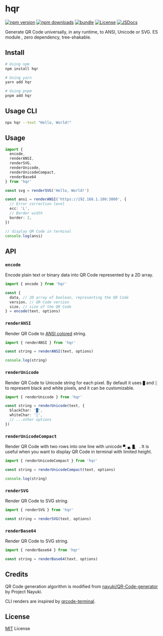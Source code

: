 # hqr

[![npm version][npm-version-src]][npm-version-href]
[![npm downloads][npm-downloads-src]][npm-downloads-href]
[![bundle][bundle-src]][bundle-href]
[![License][license-src]][license-href]
[![JSDocs][jsdocs-src]][jsdocs-href]

<!-- [![Codecov][codecov-src]][codecov-href] -->

Generate QR Code universally, in any runtime, to ANSI, Unicode or SVG. ES module , zero dependency, tree-shakable.

## Install

```bash
# Using npm
npm install hqr

# Using yarn
yarn add hqr

# Using pnpm
pnpm add hqr
```

## Usage CLI
```bash
npx hqr --text "Hello, World!"
```

## Usage

```ts
import {
  encode,
  renderANSI,
  renderSVG,
  renderUnicode,
  renderUnicodeCompact,
  renderBase64
} from 'hqr'

const svg = renderSVG('Hello, World!')

const ansi = renderANSI('https://192.168.1.100:3000', {
  // Error correction level
  ecc: 'L',
  // Border width
  border: 2,
})

// display QR Code in terminal
console.log(ansi)
```

## API

### `encode`

Encode plain text or binary data into QR Code represented by a 2D array.

```ts
import { encode } from 'hqr'

const {
  data, // 2D array of boolean, representing the QR Code
  version, // QR Code version
  size, // size of the QR Code
} = encode(text, options)
```

### `renderANSI`

Render QR Code to [ANSI colored](https://ss64.com/nt/syntax-ansi.html) string.

```ts
import { renderANSI } from 'hqr'

const string = renderANSI(text, options)

console.log(string)
```

### `renderUnicode`

Render QR Code to Unicode string for each pixel. By default it uses `█` and `░` to represent black and white pixels, and it can be customizable.

```ts
import { renderUnicode } from 'hqr'

const string = renderUnicode(text, {
  blackChar: '█',
  whiteChar: '░',
  // ...other options
})
```

### `renderUnicodeCompact`

Render QR Code with two rows into one line with unicode `▀`, `▄`, `█`, ` `. It is useful when you want to display QR Code in terminal with limited height.

```ts
import { renderUnicodeCompact } from 'hqr'

const string = renderUnicodeCompact(text, options)

console.log(string)
```

### `renderSVG`

Render QR Code to SVG string.

```ts
import { renderSVG } from 'hqr'

const string = renderSVG(text, options)
```

### `renderBase64`

Render QR Code to SVG string.

```ts
import { renderBase64 } from 'hqr'

const string = renderBase64(text, options)
```

## Credits

QR Code generation algorithm is modified from [nayuki/QR-Code-generator](https://github.com/nayuki/QR-Code-generator/blob/master/typescript-javascript/qrcodegen.ts) by Project Nayuki.

CLI renders are inspired by [qrcode-terminal](https://github.com/gtanner/qrcode-terminal).

## License

[MIT](./LICENSE) License


<!-- Badges -->

[npm-version-src]: https://img.shields.io/npm/v/hqr?style=flat&colorA=18181B&colorB=F0DB4F
[npm-version-href]: https://npmjs.com/package/hqr
[npm-downloads-src]: https://img.shields.io/npm/dm/hqr?style=flat&colorA=18181B&colorB=F0DB4F
[npm-downloads-href]: https://npmjs.com/package/hqr
[codecov-src]: https://img.shields.io/codecov/c/gh/unjs/hqr/main?style=flat&colorA=18181B&colorB=F0DB4F
[codecov-href]: https://codecov.io/gh/unjs/hqr
[bundle-src]: https://img.shields.io/bundlephobia/minzip/hqr?style=flat&colorA=18181B&colorB=F0DB4F
[bundle-href]: https://bundlephobia.com/result?p=hqr
[license-src]: https://img.shields.io/github/license/unjs/hqr.svg?style=flat&colorA=18181B&colorB=F0DB4F
[license-href]: https://github.com/unjs/hqr/blob/main/LICENSE
[jsdocs-src]: https://img.shields.io/badge/jsDocs.io-reference-18181B?style=flat&colorA=18181B&colorB=F0DB4F
[jsdocs-href]: https://www.jsdocs.io/package/hqr
